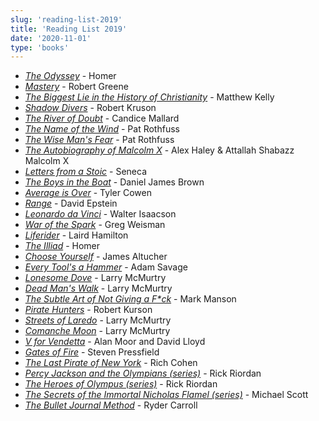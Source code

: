 ```yaml
---
slug: 'reading-list-2019'
title: 'Reading List 2019'
date: '2020-11-01'
type: 'books'
---
```


- [_The Odyssey_](https://smile.amazon.com/Odyssey-Homer/dp/0140268863/ref=sr_1_3?dchild=1&keywords=the+odyssey&qid=1604245027&sr=8-3 'The Odyssey') - Homer
- [_Mastery_](https://smile.amazon.com/Mastery-Robert-Greene/dp/014312417X/ref=sr_1_1?dchild=1&keywords=mastery&qid=1604245094&sr=8-1 'Mastery') - Robert Greene
- [_The Biggest Lie in the History of Christianity_](https://smile.amazon.com/Biggest-Lie-Culture-Billions-Happiness/dp/1635820502/ref=sr_1_1?crid=2AISNA838G2RA&dchild=1&keywords=the+biggest+lie+in+the+history+of+christianity&qid=1604245148&sprefix=the+biggest+lie+in+%2Caps%2C162&sr=8-1 'The Biggest Lie in the History of Christianity') - Matthew Kelly
- [_Shadow Divers_](https://smile.amazon.com/Shadow-Divers-Adventure-Americans-Everything/dp/0375760989/ref=sr_1_1?dchild=1&keywords=shadow+divers&qid=1604245179&sr=8-1 'Shadow Divers') - Robert Kruson
- [_The River of Doubt_](https://smile.amazon.com/River-Doubt-Theodore-Roosevelts-Darkest/dp/0767913736/ref=sr_1_1?crid=2EM1YTKD9SYQ2&dchild=1&keywords=the+river+of+doubt&qid=1604245204&sprefix=the+river+of+dou%2Caps%2C179&sr=8-1 'The River of Doubt') - Candice Mallard
- [_The Name of the Wind_](https://smile.amazon.com/The-Name-of-Wind-Patrick-Rothfuss-audiobook/dp/B002A2BO2Y/ref=sr_1_1?dchild=1&keywords=the+name+of+the+wind&qid=1604245226&sr=8-1 'The Name of the Wind') - Pat Rothfuss
- [_The Wise Man's Fear_](https://smile.amazon.com/The-Wise-Mans-Fear-Patrick-Rothfuss-audio/dp/B004QJOG2O/ref=sr_1_1?dchild=1&keywords=the+wise+man%27s+fear&qid=1604245253&sr=8-1 "The Wise Man's Fear") - Pat Rothfuss
- [_The Autobiography of Malcolm X_](https://smile.amazon.com/Autobiography-Malcolm-Haley-Attallah-Shabazz/dp/0345902335/ref=sr_1_3?crid=9YIXPHX2BH30&dchild=1&keywords=the+autobiography+of+malcolm+x&qid=1604245273&sprefix=the+autobio%2Caps%2C180&sr=8-3 'The Autobiography of Malcolm X') - Alex Haley & Attallah Shabazz Malcolm X
- [_Letters from a Stoic_](https://smile.amazon.com/Letters-Penguin-Classics-Lucius-Annaeus/dp/0140442103/ref=sr_1_3?dchild=1&keywords=letters+from+a+stoic&qid=1604245359&sr=8-3 'Letters from a Stoic') - Seneca
- [_The Boys in the Boat_](https://smile.amazon.com/Boys-Boat-Americans-Berlin-Olympics/dp/0143125478/ref=sr_1_1?dchild=1&keywords=the+boys+in+the+boat&qid=1604245385&sr=8-1 'The Boys in the Boat') - Daniel James Brown
- [_Average is Over_](https://smile.amazon.com/Average-Over-Powering-America-Stagnation/dp/0142181110/ref=sr_1_1?dchild=1&keywords=average+is+over&qid=1604245403&sr=8-1 'Average is Over') - Tyler Cowen
- [_Range_](https://smile.amazon.com/Range-Generalists-Triumph-Specialized-World/dp/0735214484/ref=sxts_sxwds-bia-wc-p13n1_0?cv_ct_cx=range&dchild=1&keywords=range&pd_rd_i=0735214484&pd_rd_r=4a4b7b06-c93c-4427-9072-6dfe64d58c1e&pd_rd_w=7YkVI&pd_rd_wg=NmRLO&pf_rd_p=5be4970c-0256-4afe-9550-68021bd84e5b&pf_rd_r=CQ91XVE6W2Q69K7CDF82&psc=1&qid=1604245418&sr=1-1-791c2399-d602-4248-afbb-8a79de2d236f 'Range') - David Epstein
- [_Leonardo da Vinci_](https://smile.amazon.com/Leonardo-Vinci-Walter-Isaacson/dp/1501139169/ref=sr_1_1?crid=1IDSAJS7CVXU0&dchild=1&keywords=leonardo+da+vinci&qid=1604245441&sprefix=leonard%2Caps%2C182&sr=8-1 'Leonardo da Vinci') - Walter Isaacson
- [_War of the Spark_](https://smile.amazon.com/War-Spark-Ravnica-Magic-Gathering/dp/1984819461/ref=tmm_pap_swatch_0?_encoding=UTF8&qid=1604245463&sr=8-5 'War of the Spark') - Greg Weisman
- [_Liferider_](https://smile.amazon.com/Liferider-%E2%80%A2Heart-%E2%80%A2Body-Laird-Hamilton/dp/1635652901/ref=sr_1_1?dchild=1&keywords=liferider&qid=1604245495&sr=8-1 'Liferider') - Laird Hamilton
- [_The Illiad_](https://smile.amazon.com/Iliad-Homer/dp/0140275363/ref=sr_1_3?dchild=1&keywords=the+iliad&qid=1604245514&sr=8-3 'The Illiad') - Homer
- [_Choose Yourself_](https://smile.amazon.com/Choose-Yourself-James-Altucher/dp/1490313370/ref=sr_1_1?dchild=1&keywords=choose+yourself&qid=1604245540&sr=8-1 'Choose Yourself') - James Altucher
- [_Every Tool's a Hammer_](https://smile.amazon.com/Every-Tools-Hammer-Life-What/dp/1982113480/ref=sr_1_1?crid=WSXJQNZ9BTDD&dchild=1&keywords=every+tools+a+hammer&qid=1604245561&sprefix=every+tool%2Caps%2C153&sr=8-1 "Every Tool's a Hammer") - Adam Savage
- [_Lonesome Dove_](https://smile.amazon.com/Lonesome-Dove-Novel-Larry-McMurtry/dp/1439195269/ref=sr_1_3?dchild=1&keywords=lonesome+dove&qid=1604245587&sr=8-3 'Lonesome Dove') - Larry McMurtry
- [_Dead Man's Walk_](https://smile.amazon.com/Dead-Mans-Walk-Larry-McMurtry/dp/0684857545/ref=sr_1_3?dchild=1&keywords=dead+man%27s+walk&qid=1604245607&sr=8-3 "Dead Man's Walk") - Larry McMurtry
- [_The Subtle Art of Not Giving a F\*ck_](https://smile.amazon.com/Subtle-Art-Not-Giving-Counterintuitive/dp/0062457713/ref=sr_1_1?crid=20SBH1ZILEKN0&dchild=1&keywords=the+subtle+art+of+not+giving+a+fck&qid=1604245631&sprefix=the+subtle%2Caps%2C186&sr=8-1 'The Subtle Art of Not Giving a F*ck') - Mark Manson
- [_Pirate Hunters_](https://smile.amazon.com/Pirate-Hunters-Robert-Kurson-audiobook/dp/B00UKE5OKW/ref=sr_1_1?dchild=1&keywords=pirate+hunters&qid=1604245660&sr=8-1 'Pirate Hunters') - Robert Kurson
- [_Streets of Laredo_](https://smile.amazon.com/Streets-Laredo-Novel-Larry-McMurtry/dp/0684857537/ref=sr_1_3?crid=3M7UGIJOIGCYM&dchild=1&keywords=streets+of+laredo&qid=1604245678&sprefix=streets+of+laredo%2Caps%2C160&sr=8-3 'Streets of Laredo') - Larry McMurtry
- [_Comanche Moon_](https://smile.amazon.com/Comanche-Moon-Novel-Larry-McMurtry/dp/0684857553/ref=pd_bxgy_3/137-2061520-7583103?_encoding=UTF8&pd_rd_i=0684857553&pd_rd_r=c45dd1a1-fdc2-47c8-8f1a-ffcde337d324&pd_rd_w=obMRJ&pd_rd_wg=dhtXb&pf_rd_p=ce6c479b-ef53-49a6-845b-bbbf35c28dd3&pf_rd_r=EXRNQJBJHBTA844JGTDV&psc=1&refRID=EXRNQJBJHBTA844JGTDV 'Comanche Moon') - Larry McMurtry
- [_V for Vendetta_](https://smile.amazon.com/V-Vendetta-New-ALAN-MOORE-ebook/dp/B0064W65UM/ref=sr_1_1?dchild=1&keywords=v+for+vendetta&qid=1604245747&s=books&sr=1-1 'V for Vendetta') - Alan Moor and David Lloyd
- [_Gates of Fire_](https://smile.amazon.com/Gates-Fire-Novel-Battle-Thermopylae/dp/055338368X/ref=sr_1_1?dchild=1&keywords=gates+of+fire&qid=1604245785&s=books&sr=1-1 'Gates of Fire') - Steven Pressfield
- [_The Last Pirate of New York_](https://smile.amazon.com/Last-Pirate-New-York-Gangster/dp/0399589945/ref=sr_1_1?crid=1RO3WLL537K94&dchild=1&keywords=the+last+pirate+of+new+york&qid=1604245804&s=books&sprefix=the+last+pirate+of+%2Cstripbooks%2C164&sr=1-1 'The Last Pirate of New York') - Rich Cohen
- [_Percy Jackson and the Olympians (series)_](https://smile.amazon.com/Jackson-Olympians-Paperback-covers-poster/dp/1484707230/ref=sr_1_3?dchild=1&keywords=percy+jackson&qid=1604245833&s=books&sr=1-3 'Percy Jackson and the Olympians') - Rick Riordan
- [_The Heroes of Olympus (series)_](https://smile.amazon.com/Heroes-Olympus-Paperback-Boxed-Anniversary/dp/1368053092/ref=sr_1_3?crid=72QA3G9OODM9&dchild=1&keywords=the+heroes+of+olympus&qid=1604245863&s=books&sprefix=the+heroes+of+ol%2Cstripbooks%2C191&sr=1-3 'The Heroes of Olympus') - Rick Riordan
- [_The Secrets of the Immortal Nicholas Flamel (series)_](https://smile.amazon.com/Complete-Michael-Secrets-Immortal-Nicholas/dp/B00LJEZGUA/ref=sr_1_1?crid=3USLUHF3E5R0S&dchild=1&keywords=the+secrets+of+the+immortal+nicholas+flamel&qid=1604245900&s=books&sprefix=the+secrets+of+the+im%2Cstripbooks%2C152&sr=1-1 'The Secrets of the Immortal Nicholas Flamel') - Michael Scott
- [_The Bullet Journal Method_](https://smile.amazon.com/Bullet-Journal-Method-Present-Design/dp/0525533338/ref=sr_1_1?crid=3LIKNVESHIHUQ&dchild=1&keywords=the+bullet+journal+method&qid=1604245943&s=books&sprefix=the+bullet%2Cstripbooks%2C-1&sr=1-1 'The Bullet Journal Method') - Ryder Carroll
